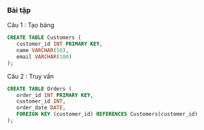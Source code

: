 ### Bài tập

Câu 1 : Tạo bảng

```sql
CREATE TABLE Customers (
   customer_id INT PRIMARY KEY,
   name VARCHAR(50),
   email VARCHAR(100)
);
```

Câu 2 : Truy vấn

```sql
CREATE TABLE Orders (
   order_id INT PRIMARY KEY,
   customer_id INT,
   order_date DATE,
   FOREIGN KEY (customer_id) REFERENCES Customers(customer_id)
);
```